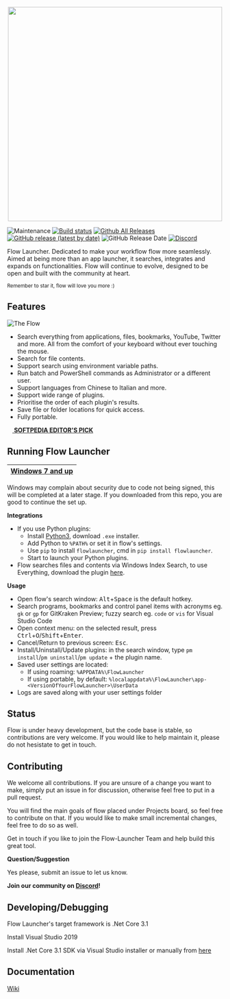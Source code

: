 <p align="center">
  <a href="https://flow-launcher.github.io">
	<img width="500px" src="https://github.com/Flow-Launcher/Flow.Launcher/blob/5ba4514f31e624c679628d4dfe89036c0e24006c/Doc/Logo/resources/flow-header-square-transparent.png">
  </a>
</p>

![Maintenance](https://img.shields.io/maintenance/yes/2021)
[![Build status](https://ci.appveyor.com/api/projects/status/32r7s2skrgm9ubva?svg=true&retina=true)](https://ci.appveyor.com/project/JohnTheGr8/flow-launcher/branch/dev)
[![Github All Releases](https://img.shields.io/github/downloads/Flow-Launcher/Flow.Launcher/total.svg)](https://github.com/Flow-Launcher/Flow.Launcher/releases)
[![GitHub release (latest by date)](https://img.shields.io/github/v/release/Flow-Launcher/Flow.Launcher)](https://github.com/Flow-Launcher/Flow.Launcher/releases/latest)
![GitHub Release Date](https://img.shields.io/github/release-date/Flow-Launcher/Flow.Launcher)
[![Discord](https://img.shields.io/discord/727828229250875472?color=7389D8&labelColor=6A7EC2&label=Community&logo=discord&logoColor=white)](https://discord.gg/AvgAQgh)

Flow Launcher. Dedicated to make your workflow flow more seamlessly. Aimed at being more than an app launcher, it searches, integrates and expands on functionalities. Flow will continue to evolve, designed to be open and built with the community at heart.

<sub>Remember to star it, flow will love you more :)</sub>

## Features
![The Flow](https://user-images.githubusercontent.com/26427004/82151677-fa9c7100-989f-11ea-9143-81de60aaf07d.gif)

- Search everything from applications, files, bookmarks, YouTube, Twitter and more. All from the comfort of your keyboard without ever touching the mouse.
- Search for file contents.
- Support search using environment variable paths.
- Run batch and PowerShell commands as Administrator or a different user.
- Support languages from Chinese to Italian and more.
- Support wide range of plugins.
- Prioritise the order of each plugin's results.
- Save file or folder locations for quick access.
- Fully portable.

[<img width="12px" src="https://user-images.githubusercontent.com/26427004/104119722-9033c600-5385-11eb-9d57-4c376862fd36.png"> **SOFTPEDIA EDITOR'S PICK**](https://www.softpedia.com/get/System/Launchers-Shutdown-Tools/Flow-Launcher.shtml)

## Running Flow Launcher

| [Windows 7 and up](https://github.com/Flow-Launcher/Flow.Launcher/releases/latest) |
| ---------------------------------------------------------------------------------- |

Windows may complain about security due to code not being signed, this will be completed at a later stage. If you downloaded from this repo, you are good to continue the set up. 

**Integrations**
  - If you use Python plugins:
    - Install [Python3](https://www.python.org/downloads/), download `.exe` installer.
    - Add Python to `%PATH%` or set it in flow's settings.
    - Use `pip` to install `flowlauncher`, cmd in `pip install flowlauncher`.
    - Start to launch your Python plugins.
  - Flow searches files and contents via Windows Index Search, to use Everything, download the plugin [here](https://github.com/Flow-Launcher/Flow.Launcher.Plugin.Everything/releases/latest).

**Usage**
- Open flow's search window: <kbd>Alt</kbd>+<kbd>Space</kbd> is the default hotkey.
- Search programs, bookmarks and control panel items with acronyms eg. `gk` or `gp` for GitKraken Preview; fuzzy search eg. `code` or `vis` for Visual Studio Code
- Open context menu: on the selected result, press <kbd>Ctrl</kbd>+<kbd>O</kbd>/<kbd>Shift</kbd>+<kbd>Enter</kbd>.
- Cancel/Return to previous screen: <kbd>Esc</kbd>.
- Install/Uninstall/Update plugins: in the search window, type `pm install`/`pm uninstall`/`pm update` + the plugin name.
- Saved user settings are located:
  - If using roaming: `%APPDATA%\FlowLauncher`
  - If using portable, by default: `%localappdata%\FlowLauncher\app-<VersionOfYourFlowLauncher>\UserData` 
- Logs are saved along with your user settings folder

## Status

Flow is under heavy development, but the code base is stable, so contributions are very welcome. If you would like to help maintain it, please do not hesistate to get in touch.

## Contributing

We welcome all contributions. If you are unsure of a change you want to make, simply put an issue in for discussion, otherwise feel free to put in a pull request.

You will find the main goals of flow placed under Projects board, so feel free to contribute on that. If you would like to make small incremental changes, feel free to do so as well.

Get in touch if you like to join the Flow-Launcher Team and help build this great tool.

**Question/Suggestion**

Yes please, submit an issue to let us know.

**Join our community on [Discord](https://discord.gg/AvgAQgh)!**

## Developing/Debugging

Flow Launcher's target framework is .Net Core 3.1

Install Visual Studio 2019

Install .Net Core 3.1 SDK via Visual Studio installer or manually from [here](https://dotnet.microsoft.com/download/dotnet-core/thank-you/sdk-3.1.201-windows-x64-installer)

## Documentation

[Wiki](https://github.com/Flow-Launcher/Flow.Launcher/wiki)
